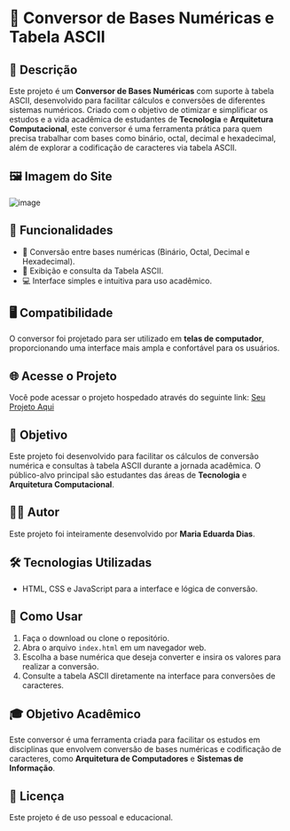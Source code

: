 # 🌟 Conversor de Bases Numéricas e Tabela ASCII

## 📝 Descrição

Este projeto é um **Conversor de Bases Numéricas** com suporte à tabela ASCII, desenvolvido para facilitar cálculos e conversões de diferentes sistemas numéricos. Criado com o objetivo de otimizar e simplificar os estudos e a vida acadêmica de estudantes de **Tecnologia** e **Arquitetura Computacional**, este conversor é uma ferramenta prática para quem precisa trabalhar com bases como binário, octal, decimal e hexadecimal, além de explorar a codificação de caracteres via tabela ASCII.
## 🖼️ Imagem do Site
![image](https://github.com/user-attachments/assets/ef3d378d-31b9-4bf2-88e3-494bef98f5bf)

## 🔧 Funcionalidades

- 🔄 Conversão entre bases numéricas (Binário, Octal, Decimal e Hexadecimal).
- 📜 Exibição e consulta da Tabela ASCII.
- 💻 Interface simples e intuitiva para uso acadêmico.


## 🖥️ Compatibilidade

O conversor foi projetado para ser utilizado em **telas de computador**, proporcionando uma interface mais ampla e confortável para os usuários.

## 🌐 Acesse o Projeto

Você pode acessar o projeto hospedado através do seguinte link: [Seu Projeto Aqui](link-do-seu-site)

  
## 🎯 Objetivo

Este projeto foi desenvolvido para facilitar os cálculos de conversão numérica e consultas à tabela ASCII durante a jornada acadêmica. O público-alvo principal são estudantes das áreas de **Tecnologia** e **Arquitetura Computacional**.

## 👩‍💻 Autor

Este projeto foi inteiramente desenvolvido por **Maria Eduarda Dias**.

## 🛠️ Tecnologias Utilizadas

- HTML, CSS e JavaScript para a interface e lógica de conversão.
  
## 🚀 Como Usar

1. Faça o download ou clone o repositório.
2. Abra o arquivo `index.html` em um navegador web.
3. Escolha a base numérica que deseja converter e insira os valores para realizar a conversão.
4. Consulte a tabela ASCII diretamente na interface para conversões de caracteres.

## 🎓 Objetivo Acadêmico

Este conversor é uma ferramenta criada para facilitar os estudos em disciplinas que envolvem conversão de bases numéricas e codificação de caracteres, como **Arquitetura de Computadores** e **Sistemas de Informação**.

## 📄 Licença

Este projeto é de uso pessoal e educacional. 
